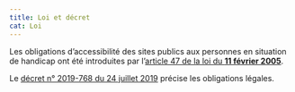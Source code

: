 ```yaml
---
title: Loi et décret
cat: Loi
---
```


Les obligations d’accessibilité des sites publics aux personnes en situation de handicap ont été introduites par l’[article 47 de la loi du **11 février 2005**](https://www.legifrance.gouv.fr/jorf/article_jo/JORFARTI000001290363).

Le [décret n° 2019-768 du 24 juillet 2019](https://www.legifrance.gouv.fr/jorf/id/JORFTEXT000038811937) précise les obligations légales.

